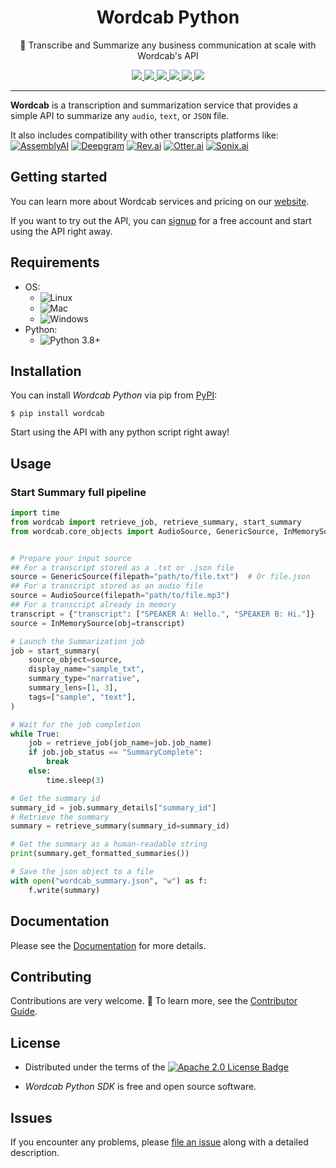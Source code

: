 <h1 align="center">Wordcab Python</h1>
<p align="center">📖 Transcribe and Summarize any business communication at scale with Wordcab's API</p>

<div align="center">
	<a  href="https://pypi.org/project/wordcab" target="_blank">
		<img src="https://img.shields.io/pypi/v/wordcab.svg" />
	</a>
	<a  href="https://pypi.org/project/wordcab" target="_blank">
		<img src="https://img.shields.io/pypi/pyversions/wordcab" />
	</a>
	<a  href="https://github.com/Wordcab/wordcab-python/blob/main/LICENSE" target="_blank">
		<img src="https://img.shields.io/pypi/l/wordcab" />
	</a>
	<a  href="https://github.com/Wordcab/wordcab-python/actions?workflow=ci-cd" target="_blank">
		<img src="https://github.com/Wordcab/wordcab-python/workflows/ci-cd/badge.svg" />
	</a>
	<a  href="https://app.codecov.io/gh/Wordcab/wordcab-python" target="_blank">
		<img src="https://codecov.io/gh/Wordcab/wordcab-python/branch/main/graph/badge.svg" />
	</a>
	<a  href="https://github.com/pypa/hatch" target="_blank">
		<img src="https://img.shields.io/badge/%F0%9F%A5%9A-Hatch-4051b5.svg" />
	</a>
</div>

---

**Wordcab** is a transcription and summarization service that provides a simple API to summarize any `audio`, `text`, or `JSON` file.

It also includes compatibility with other transcripts platforms like:
[![AssemblyAI](https://img.shields.io/badge/AssemblyAI-blue)](https://www.assemblyai.com/)
[![Deepgram](https://img.shields.io/badge/Deepgram-green)](https://deepgram.com/)
[![Rev.ai](https://img.shields.io/badge/Rev.ai-orange)](https://www.rev.ai/)
[![Otter.ai](https://img.shields.io/badge/Otter.ai-purple)](https://otter.ai/)
[![Sonix.ai](https://img.shields.io/badge/Sonix.ai-yellow)](https://sonix.ai/)

## Getting started

You can learn more about Wordcab services and pricing on our [website](https://wordcab.com/).

If you want to try out the API, you can [signup](https://wordcab.com/signup/) for a free account and start using the API
right away.

## Requirements

- OS:
  - ![Linux](https://img.shields.io/badge/-Linux-orange?style=flat-square&logo=linux&logoColor=white)
  - ![Mac](https://img.shields.io/badge/-Mac-blue?style=flat-square&logo=apple&logoColor=white)
  - ![Windows](https://img.shields.io/badge/-Windows-blue?style=flat-square&logo=windows&logoColor=white)
- Python:
  - ![Python 3.8+](https://img.shields.io/badge/python-3.8%2B-blue)

## Installation

You can install _Wordcab Python_ via pip from [PyPI](https://pypi.org/project/wordcab/):

```console
$ pip install wordcab
```

Start using the API with any python script right away!

## Usage

### Start Summary full pipeline

```python
import time
from wordcab import retrieve_job, retrieve_summary, start_summary
from wordcab.core_objects import AudioSource, GenericSource, InMemorySource


# Prepare your input source
## For a transcript stored as a .txt or .json file
source = GenericSource(filepath="path/to/file.txt")  # Or file.json
## For a transcript stored as an audio file
source = AudioSource(filepath="path/to/file.mp3")
## For a transcript already in memory
transcript = {"transcript": ["SPEAKER A: Hello.", "SPEAKER B: Hi."]}
source = InMemorySource(obj=transcript)

# Launch the Summarization job
job = start_summary(
	source_object=source,
	display_name="sample_txt",
	summary_type="narrative",
	summary_lens=[1, 3],
	tags=["sample", "text"],
)

# Wait for the job completion
while True:
	job = retrieve_job(job_name=job.job_name)
	if job.job_status == "SummaryComplete":
		break
	else:
		time.sleep(3)

# Get the summary id
summary_id = job.summary_details["summary_id"]
# Retrieve the summary
summary = retrieve_summary(summary_id=summary_id)

# Get the summary as a human-readable string
print(summary.get_formatted_summaries())

# Save the json object to a file
with open("wordcab_summary.json", "w") as f:
	f.write(summary)
```

## Documentation

Please see the [Documentation](https://wordcab-python.readthedocs.io/) for more details.

## Contributing

Contributions are very welcome. 🚀
To learn more, see the [Contributor Guide](https://github.com/Wordcab/wordcab-python/blob/main/CONTRIBUTING.md).

## License

- Distributed under the terms of the [![Apache 2.0 License Badge](https://img.shields.io/badge/License-Apache%202.0-blue.svg)](https://opensource.org/licenses/Apache-2.0)

- _Wordcab Python SDK_ is free and open source software.

## Issues

If you encounter any problems,
please [file an issue](https://github.com/Wordcab/wordcab-python/issues) along with a detailed description.
